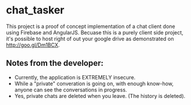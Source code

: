 chat_tasker
===========

This project is a proof of concept implementation of a chat client done using Firebase and AngularJS. 
Becuase this is a purely client side project, it's possible to host right of out your google drive as 
demonstrated on http://goo.gl/Dm1BCX. 

Notes from the developer:
-------------------------
* Currently, the application is EXTREMELY insecure.  
* While a "private" converation is going on, with enough know-how, anyone can see the conversations in progress.
* Yes, private chats are deleted when you leave. (The history is deleted).